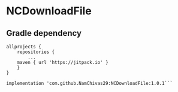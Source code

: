 # NCDownloadFile


## Gradle dependency

```
allprojects {
    repositories {
        ...
	maven { url 'https://jitpack.io' }
	}
}
```

```
implementation 'com.github.NamChivas29:NCDownloadFile:1.0.1```
